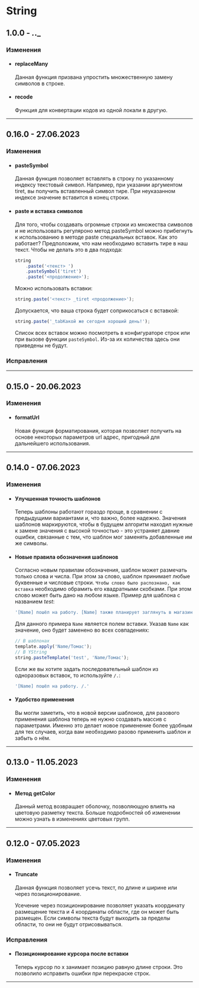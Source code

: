 # String

## **1.0.0 - _._._**
### **Изменения**
- #### **replaceMany**
    Данная функция призвана упростить множественную замену символов в строке.
- #### **recode**
    Функция для конвертации кодов из одной локали в другую.


***

## **0.16.0 - 27.06.2023**
### **Изменения**
- #### **pasteSymbol**
    Данная функция позволяет вставлять в строку по указанному индексу текстовый символ. Например, при указании аргументом tiret, вы получить вставленный символ тире. При неуказанном индексе значение вставится в конец строки.
- #### **paste и вставка символов**
    Для того, чтобы создавать огромные строки из множества символов и не использовать регуляроно метод pasteSymbol можно прибегнуть к использованию в методе paste специальных вставок. Как это работает? Предположим, что нам необходимо вставить тире в наш текст. Чтобы не делать это в два подхода:

    ```js
    string
        .paste('<текст> ')
        .pasteSymbol('tiret')
        .paste('<продолжение>');
    ```

    Можно использовать вставки:

    ```js
    string.paste('<текст> _tiret <продолжение>');
    ```

    Допускается, что ваша строка будет соприкосаться с вставкой:

    ```js
    string.paste('_tabКакой же сегодня хороший день!');
    ```

    Список всех вставок можно посмотреть в конфигураторе строк или при вызове функции `pasteSymbol`. Из-за их количества здесь они приведены не будут.

### **Исправления**

***

## **0.15.0 - 20.06.2023**
### **Изменения**
- #### **formatUrl**
    Новая функция форматирования, которая позволяет получить на основе некоторых параметров url адрес, пригодный для дальнейшего использования.

***

## **0.14.0 - 07.06.2023**
### **Изменения**
- #### **Улучшенная точность шаблонов**
    Теперь шаблоны работают гораздо проще, в сравнении с предыдущими вариантами и, что важно, более надежно. Значения шаблонов маркируются, чтобы в будущем алгоритм находил нужные к замене значения с высокой точностью - это устраняет давние ошибки, связанные с тем, что шаблон мог заменять добавленные им же символы.
- #### **Новые правила обозначения шаблонов**
    Согласно новым правилам обозначения, шаблон может размечать только слова и числа. При этом за слово, шаблон принимает любые буквенные и числовые строки. `Чтобы слово было распознано, как вставка` необходимо обрамить его квадратными скобками. При этом слово может быть дано на любом языке. Пример для шаблона с названием _test_:
    
    ```js
    '[Name] пошёл на работу. [Name] также планирует заглянуть в магазин.'
    ```

    Для данного примера `Name` является полем вставки. Указав `Name` как значение, оно будет заменено во всех совпадениях:

    ```js
    // В шаблонах
    template.apply('Name/Томас');
    // В YString
    string.pasteTemplate('test', 'Name/Томас');
    ```

    Если же вы хотите задать последовательный шаблон из одноразовых вставок, то используйте `/.`:

    ```js
    '[Name] пошёл на работу. /.'
    ```
- #### **Удобство применения**
    Вы могли заметить, что в новой версии шаблонов, для разового применения шаблона теперь не нужно создавать массив с параметрами. Именно это делает новое применение более удобным для тех случаев, когда вам необходимо разово применить шаблон и забыть о нём.
    
***

## **0.13.0 - 11.05.2023**
### **Изменения**
 - #### **Метод getColor**
    Данный метод возвращает оболочку, позволяющую влиять на цветовую разметку текста. Больше подробностей об изменении можно узнать в изменениях цветовых групп.
***

## **0.12.0 - 07.05.2023**
### **Изменения**
 - #### **Truncate**
    Данная функция позволяет усечь текст, по длине и ширине или через позиционирование.
    
    Усечение через позиционирование позволяет указать координату размещение текста и 4 координаты области, где он может быть размещен. Если символы текста будут выходить за пределы области, то они не будут отрисовываться.
### **Исправления**
 - #### **Позиционирование курсора после вставки**
    Теперь курсор по x занимает позицию равную длине строки. Это позволило исправить ошибки при перекраске строк.
*** 